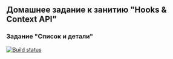 ## Домашнее задание к занитию "Hooks & Context API"
### Задание "Список и детали"

[![Build status](https://ci.appveyor.com/api/projects/status/9k8om05lmuge822x?svg=true)](https://ci.appveyor.com/project/JaneKhris/ra-hw8-use-effect)
